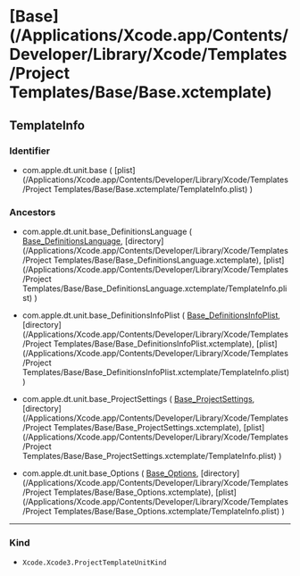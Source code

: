 # [Base](/Applications/Xcode.app/Contents/Developer/Library/Xcode/Templates/Project Templates/Base/Base.xctemplate)

## TemplateInfo

### Identifier

- com.apple.dt.unit.base ( [plist](/Applications/Xcode.app/Contents/Developer/Library/Xcode/Templates/Project Templates/Base/Base.xctemplate/TemplateInfo.plist) )

### Ancestors

- com.apple.dt.unit.base_DefinitionsLanguage ( [Base_DefinitionsLanguage](Base_DefinitionsLanguage.md), [directory](/Applications/Xcode.app/Contents/Developer/Library/Xcode/Templates/Project Templates/Base/Base_DefinitionsLanguage.xctemplate), [plist](/Applications/Xcode.app/Contents/Developer/Library/Xcode/Templates/Project Templates/Base/Base_DefinitionsLanguage.xctemplate/TemplateInfo.plist) )

- com.apple.dt.unit.base_DefinitionsInfoPlist ( [Base_DefinitionsInfoPlist](Base_DefinitionsInfoPlist.md), [directory](/Applications/Xcode.app/Contents/Developer/Library/Xcode/Templates/Project Templates/Base/Base_DefinitionsInfoPlist.xctemplate), [plist](/Applications/Xcode.app/Contents/Developer/Library/Xcode/Templates/Project Templates/Base/Base_DefinitionsInfoPlist.xctemplate/TemplateInfo.plist) )

- com.apple.dt.unit.base_ProjectSettings ( [Base_ProjectSettings](Base_ProjectSettings.md), [directory](/Applications/Xcode.app/Contents/Developer/Library/Xcode/Templates/Project Templates/Base/Base_ProjectSettings.xctemplate), [plist](/Applications/Xcode.app/Contents/Developer/Library/Xcode/Templates/Project Templates/Base/Base_ProjectSettings.xctemplate/TemplateInfo.plist) )

- com.apple.dt.unit.base_Options ( [Base_Options](Base_Options.md), [directory](/Applications/Xcode.app/Contents/Developer/Library/Xcode/Templates/Project Templates/Base/Base_Options.xctemplate), [plist](/Applications/Xcode.app/Contents/Developer/Library/Xcode/Templates/Project Templates/Base/Base_Options.xctemplate/TemplateInfo.plist) )

---

### Kind

- `Xcode.Xcode3.ProjectTemplateUnitKind`